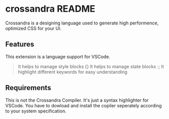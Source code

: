 # crossandra README

Crossandra is a designing language used to generate high performence, optimized CSS for your UI.

## Features

This extension is a language support for VSCode.

> It helps to manage style blocks {}
> It helps to manage state blocks :;
> It highlight different keywords for easy understanding

## Requirements

This is not the Crossandra Compiler. It's just a syntax highlighter for VSCode. You have to dowload and install the copiler seperately according to your system specification.